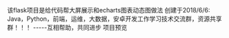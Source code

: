 该flask项目是给代码帮大屏展示和echarts图表动态图做法
创建于2018/6/6: Java，Python，前端，运维，大数据，安卓开发工作学习技术交流群，资源共享群！！！
-----互相帮助，共同进步
项目预览
